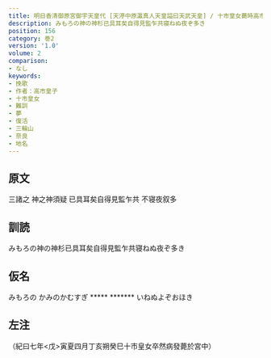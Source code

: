 ```yaml
---
title: 明日香清御原宮御宇天皇代 [天渟中原瀛真人天皇謚曰天武天皇] / 十市皇女薨時高市皇子尊御作歌三首
description: みもろの神の神杉已具耳矣自得見監乍共寝ねぬ夜ぞ多き
position: 156
category: 巻2
version: '1.0'
volume: 2
comparison:
- なし
keywords:
- 挽歌
- 作者：高市皇子
- 十市皇女
- 難訓
- 夢
- 復活
- 三輪山
- 奈良
- 地名
---
```


## 原文

三諸之 神之神須疑 已具耳矣自得見監乍共 不寝夜叙多

## 訓読

みもろの神の神杉已具耳矣自得見監乍共寝ねぬ夜ぞ多き

## 仮名

みもろの かみのかむすぎ ***** ******* いねぬよぞおほき

## 左注

（紀曰七年<戊>寅夏四月丁亥朔癸巳十市皇女卒然病發薨於宮中）
